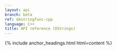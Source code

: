 ```yaml
---
layout: api
branch: beta
ref: dmstringfunc-cpp
language: C++
title: API reference (DStrings)
---
```

{% include anchor_headings.html html=content %}